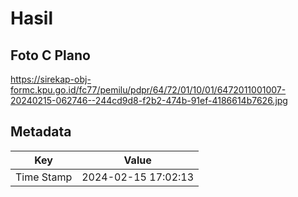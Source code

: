 # Hasil

## Foto C Plano

https://sirekap-obj-formc.kpu.go.id/fc77/pemilu/pdpr/64/72/01/10/01/6472011001007-20240215-062746--244cd9d8-f2b2-474b-91ef-4186614b7626.jpg


## Metadata

| Key        | Value               |
| ---------- | ------------------- |
| Time Stamp | 2024-02-15 17:02:13 |



